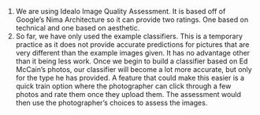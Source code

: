 1. We are using Idealo Image Quality Assessment. It is based off of Google’s Nima Architecture so it can provide two ratings. One based on technical and one based on aesthetic.
2. So far, we have only used the example classifiers. This is a temporary practice as it does not provide accurate predictions for pictures that are very different than the example images given. It has no advantage other than it being less work. Once we begin to build a classifier based on Ed McCain’s photos, our classifier will become a lot more accurate, but only for the type he has provided. A feature that could make this easier is a quick train option where the photographer can click through a few photos and rate them once they upload them. The assessment would then use the photographer’s choices to assess the images.
